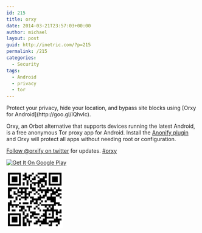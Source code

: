 ```yaml
---
id: 215
title: orxy
date: 2014-03-21T23:57:03+00:00
author: michael
layout: post
guid: http://inetric.com/?p=215
permalink: /215
categories:
  - Security
tags:
  - Android
  - privacy
  - tor
---
```

<p id="top" />
Protect your privacy, hide your location, and bypass site blocks using 
[Orxy for Android](http://goo.gl/IQhvIc).

Orxy, an Orbot alternative that supports devices running the latest Android, is a free anonymous Tor proxy app for Android. Install the [Anonify plugin](/162) and Orxy will protect all apps without needing root or configuration.

<a href="https://twitter.com/orxify" target="_blank">Follow @orxify on twitter</a> for updates. <a href="https://twitter.com/inetric/status/447206007610281985" target="_blank">#orxy</a>

[<img src="https://play.google.com/intl/en_us/badges/images/generic/en-play-badge.png" width="172" height="60" alt="Get It On Google Play" class="alignleft" />](http://goo.gl/IQhvIc)

<div id="attachment_216" style="width: 160px" class="wp-caption alignright">
  <a href="/wp-content/uploads/2014/03/qrcode-1.png"><img src="/wp-content/uploads/2014/03/qrcode-1.png" alt="Install Orxy from Google Play" width="150" height="150" class="size-full wp-image-216" /></a>
  
</div>
